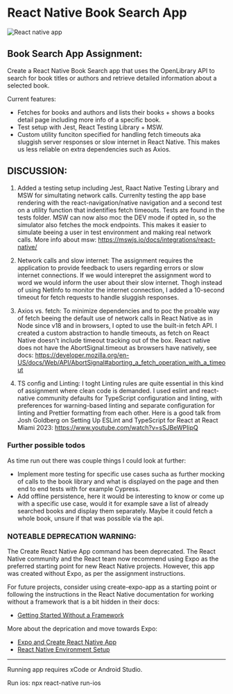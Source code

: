 # React Native Book Search App

![React native app](https://firebasestorage.googleapis.com/v0/b/vow-asa.appspot.com/o/BookAppv2.webp?alt=media&token=9f553346-6b09-4ef7-a7fc-17b63649d23c)

## Book Search App Assignment:

Create a React Native Book Search app that uses the OpenLibrary API to search for book titles or authors and retrieve detailed information about a selected book.

Current features:

- Fetches for books and authors and lists their books + shows a books detail page including more info of a specific book.
- Test setup with Jest, React Testing Library + MSW.
- Custom utility funciton specified for handling fetch timeouts aka sluggish server responses or slow internet in React Native. This makes us less reliable on extra dependencies such as Axios.

## DISCUSSION:

1. Added a testing setup including Jest, Raact Native Testing Library and MSW for simultating network calls. Currenlty testing the app base rendering with the react-navigation/native navigation and a second test on a utility function that indentifies fetch timeouts. Tests are found in the tests folder. MSW can now also moc the DEV mode if opted in, so the simulator also fetches the mock endpoints. This makes it easier to simulate beeing a user in test environment and making real network calls. More info about msw: https://mswjs.io/docs/integrations/react-native/

2. Network calls and slow internet: The assignment requires the application to provide feedback to users regarding errors or slow internet connections. If we would interepret the assignment word to word we would inform the user about their slow internet. Thogh instead of using NetInfo to monitor the internet connection, I added a 10-second timeout for fetch requests to handle sluggish responses.

3. Axios vs. fetch: To minimize dependencies and to poc the proable way of fetch beeing the default use of network calls in React Native as in Node since v18 and in browsers, I opted to use the built-in fetch API. I created a custom abstraction to handle timeouts, as fetch on React Native doesn't include timeout tracking out of the box. React native does not have the AbortSignal.timeout as browsers have natively, see docs: https://developer.mozilla.org/en-US/docs/Web/API/AbortSignal#aborting_a_fetch_operation_with_a_timeout

4. TS config and Linting: I toght Linting rules are quite essential in this kind of assignment where clean code is demanded. I used eslint and react-native community defaults for TypeScript configuration and linting, with preferences for warning-based linting and separate configuration for linting and Prettier formatting from each other. Here is a good talk from Josh Goldberg on Setting Up ESLint and TypeScript for React at React Miami 2023: https://www.youtube.com/watch?v=sSJBeWPIipQ

### Further possible todos

As time run out there was couple things I could look at further:

- Implement more testing for specific use cases sucha as further mocking of calls to the book library and what is displayed on the page and then end to end tests with for example Cypress.
- Add offline persistence, here it would be interesting to know or come up with a specific use case, would it for example save a list of already searched books and display them separately. Maybe it could fetch a whole book, unsure if that was possible via the api.

### **NOTEABLE DEPRECATION WARNING**:

The Create React Native App command has been deprecated. The React Native community and the React team now recommend using Expo as the preferred starting point for new React Native projects. However, this app was created without Expo, as per the assignment instructions.

For future projects, consider using create-expo-app as a starting point or following the instructions in the React Native documentation for working without a framework that is a bit hidden in their docs:

- [Getting Started Without a Framework](https://reactnative.dev/docs/getting-started-without-a-framework)

More about the deprication and move towards Expo:

- [Expo and Create React Native App](https://github.com/expo/create-react-native-app)
- [React Native Environment Setup](https://reactnative.dev/docs/environment-setup)

---

Running app requires xCode or Android Studio.

Run ios: npx react-native run-ios
